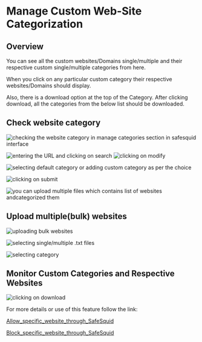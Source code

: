 # Manage Custom Web-Site Categorization

## Overview

You can see all the custom websites/Domains single/multiple and their respective custom single/multiple categories from here.

When you click on any particular custom category their respective websites/Domains should display.

Also, there is a download option at the top of the Category. After clicking download, all the categories from the below list should be downloaded.

## Check website category

![checking the website category in manage categories section in safesquid interface](/img/Application_Eco-System/Manage_Custom_Web-Site_Categorization/image1.webp)

![entering the URL and clicking on search](/img/Application_Eco-System/Manage_Custom_Web-Site_Categorization/image2.webp)
![clicking on modify](/img/Application_Eco-System/Manage_Custom_Web-Site_Categorization/image3.webp)

![selecting default category or adding custom category as per the choice](/img/Application_Eco-System/Manage_Custom_Web-Site_Categorization/image4.webp)

![clicking on submit ](/img/Application_Eco-System/Manage_Custom_Web-Site_Categorization/image5.webp)

![you can upload multiple files which contains list of websites andcategorized them](/img/Application_Eco-System/Manage_Custom_Web-Site_Categorization/image6.webp)

## Upload multiple(bulk) websites

![uploading bulk websites](/img/Application_Eco-System/Manage_Custom_Web-Site_Categorization/image7.webp)

![selecting single/multiple .txt files](/img/Application_Eco-System/Manage_Custom_Web-Site_Categorization/image8.webp)

![selecting category](/img/Application_Eco-System/Manage_Custom_Web-Site_Categorization/image9.webp)

## Monitor Custom Categories and Respective Websites

![clicking on download](/img/Application_Eco-System/Manage_Custom_Web-Site_Categorization/image10.webp)

For more details or use of this feature follow the link:

[Allow_specific_website_through_SafeSquid](https://help.safesquid.com/portal/en/kb/articles/allow-specific-website-through-safesquid)

[Block_specific_website_through_SafeSquid](https://help.safesquid.com/portal/en/kb/articles/block-specific-website-through-safesquid)

